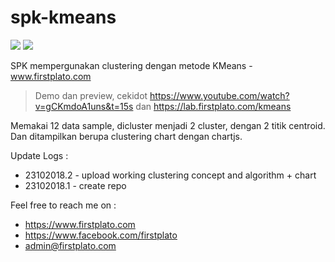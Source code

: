 # spk-kmeans

<img src="https://img.shields.io/github/license/ipang-dwi/xdesktop.svg" /> <img src="https://img.shields.io/badge/lab-firstplato.com-red.svg" />

SPK mempergunakan clustering dengan metode KMeans - www.firstplato.com

> Demo dan preview, cekidot https://www.youtube.com/watch?v=gCKmdoA1uns&t=15s dan https://lab.firstplato.com/kmeans

Memakai 12 data sample, dicluster menjadi 2 cluster, dengan 2 titik centroid. Dan ditampilkan berupa clustering chart dengan chartjs.

Update Logs :
- 23102018.2 - upload working clustering concept and algorithm + chart
- 23102018.1 - create repo

Feel free to reach me on :
- https://www.firstplato.com
- https://www.facebook.com/firstplato
- admin@firstplato.com
